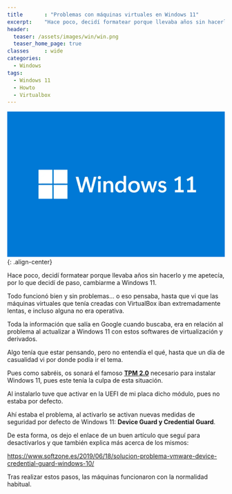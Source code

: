 ```yaml
---
title       : "Problemas con máquinas virtuales en Windows 11"
excerpt:    "Hace poco, decidí formatear porque llevaba años sin hacerlo y me apetecía, por lo que decidí de paso, cambiarme a Windows 11. Todo funcionó bien y sin problemas... o eso pensaba, hasta que vi que las máquinas virtuales que tenía creadas con VirtualBox iban extremadamente lentas, e incluso alguna no era operativa."
header:
  teaser: /assets/images/win/win.png
  teaser_home_page: true
classes		: wide
categories:
  - Windows
tags:  
  - Windows 11
  - Howto
  - Virtualbox
---
```


![](/assets/images/win/win.png){: .align-center}

Hace poco, decidí formatear porque llevaba años sin hacerlo y me apetecía, por lo que decidí de paso, cambiarme a Windows 11. 

Todo funcionó bien y sin problemas... o eso pensaba, hasta que vi que las máquinas virtuales que tenía creadas con VirtualBox iban extremadamente lentas, e incluso alguna no era operativa.

Toda la información que salía en Google cuando buscaba, era en relación al problema al actualizar a Windows 11 con estos softwares de virtualización y derivados.

Algo tenía que estar pensando, pero no entendía el qué, hasta que un día de casualidad vi por donde podía ir el tema.

Pues como sabréis, os sonará el famoso [**TPM 2.0**](https://support.microsoft.com/es-es/windows/habilitar-tpm-2-0-en-el-equipo-1fd5a332-360d-4f46-a1e7-ae6b0c90645c) necesario para instalar Windows 11, pues este tenía la culpa de esta situación.

Al instalarlo tuve que activar en la UEFI de mi placa dicho módulo, pues no estaba por defecto.

Ahí estaba el problema, al activarlo se activan nuevas medidas de seguridad por defecto de Windows 11: **Device Guard y Credential Guard**.

De esta forma, os dejo el enlace de un buen artículo que seguí para desactivarlos y que también explica más acerca de los mismos:

<https://www.softzone.es/2019/06/18/solucion-problema-vmware-device-credential-guard-windows-10/>

Tras realizar estos pasos, las máquinas funcionaron con la normalidad habitual.


